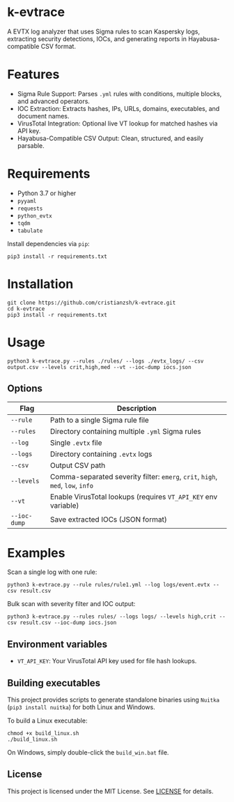 # k-evtrace

A EVTX log analyzer that uses Sigma rules to scan Kaspersky logs, extracting security detections, IOCs, and generating reports in Hayabusa-compatible CSV format.

# Features

* Sigma Rule Support: Parses `.yml` rules with conditions, multiple blocks, and advanced operators.
* IOC Extraction: Extracts hashes, IPs, URLs, domains, executables, and document names.
* VirusTotal Integration: Optional live VT lookup for matched hashes via API key.
* Hayabusa-Compatible CSV Output: Clean, structured, and easily parsable.

# Requirements

* Python 3.7 or higher
* `pyyaml`
* `requests`
* `python_evtx`
* `tqdm`
* `tabulate`

Install dependencies via `pip`:

```
pip3 install -r requirements.txt
```

# Installation

```
git clone https://github.com/cristianzsh/k-evtrace.git
cd k-evtrace
pip3 install -r requirements.txt
```

# Usage

```
python3 k-evtrace.py --rules ./rules/ --logs ./evtx_logs/ --csv output.csv --levels crit,high,med --vt --ioc-dump iocs.json
```

## Options

| Flag           | Description                                                                    |
| ---------------| ------------------------------------------------------------------------------ |
| `--rule`       | Path to a single Sigma rule file                                               |
| `--rules`      | Directory containing multiple `.yml` Sigma rules                               |
| `--log`        | Single `.evtx` file                                                            |
| `--logs`       | Directory containing `.evtx` logs                                              |
| `--csv`        | Output CSV path                                                                |
| `--levels`     | Comma-separated severity filter: `emerg`, `crit`, `high`, `med`, `low`, `info` |
| `--vt`         | Enable VirusTotal lookups (requires `VT_API_KEY` env variable)                 |
| `--ioc-dump`   | Save extracted IOCs (JSON format)                                              |

# Examples

Scan a single log with one rule:

```
python3 k-evtrace.py --rule rules/rule1.yml --log logs/event.evtx --csv result.csv
```

Bulk scan with severity filter and IOC output:

```
python3 k-evtrace.py --rules rules/ --logs logs/ --levels high,crit --csv result.csv --ioc-dump iocs.json
```
## Environment variables

* `VT_API_KEY`: Your VirusTotal API key used for file hash lookups.

## Building executables

This project provides scripts to generate standalone binaries using `Nuitka` (`pip3 install nuitka`) for both Linux and Windows.

To build a Linux executable:
```
chmod +x build_linux.sh
./build_linux.sh
```

On Windows, simply double-click the `build_win.bat` file.

## License

This project is licensed under the MIT License. See [LICENSE](LICENSE) for details.
